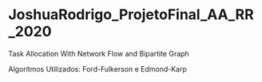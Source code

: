 # JoshuaRodrigo_ProjetoFinal_AA_RR_2020
Task Allocation With Network Flow and Bipartite Graph

Algoritmos Utilizados:
  Ford-Fulkerson
      e
   Edmond-Karp
